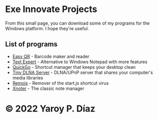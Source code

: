 # Exe Innovate Projects


From this small page, you can download some of my programs for the Windows platform. I hope they're useful.

## List of programs

- [Easy QR](https://download940.mediafire.com/bmzzz71d0mwg/5lsyupef376xmb6/EQR13.exe) - Barcode maker and reader
- [Text Expert](https://download1528.mediafire.com/d2pbrcsjjhzg/h191sb0n47kep0n/text-expert-1-4-0.rar) - Alternative to Windows Notepad with more features
- [QuickGo](https://download2268.mediafire.com/ra3bombnz5dg/s63gkkyqvj0n7xm/QuickGo+Portable+v1.00.rar) - Shortcut manager that keeps your desktop clean
- [Tiny DLNA Server](https://www.mediafire.com/folder/0ve3gtg0fa5xa/update) - DLNA/UPnP server that shares your computer's media libraries
- [Remojs](https://download1594.mediafire.com/ev7w27byst0g/jszot1robf326sh/Remojs.exe) - Remover of the start.js shortcut virus
- [Xnoter](https://download1081.mediafire.com/2gx60vtbyzpg/gld0uhifl1bjig7/xnoter-2-0-win32.rar) - The classic note manager


# © 2022 Yaroy P. Díaz
